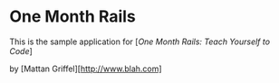 # One Month Rails

This is the sample application for
[*One Month Rails: Teach Yourself to Code*]

by [Mattan Griffel][http://www.blah.com]